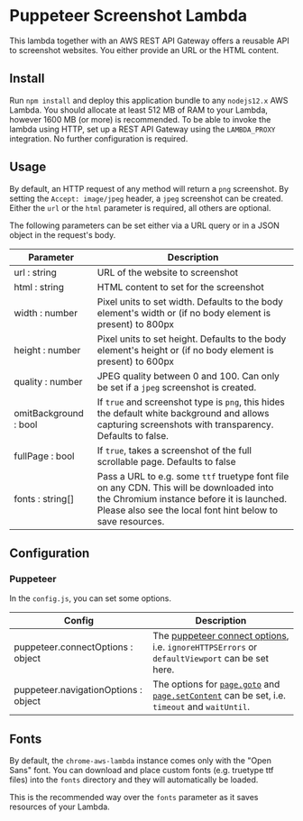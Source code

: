 # Puppeteer Screenshot Lambda

This lambda together with an AWS REST API Gateway offers a reusable API to screenshot websites. You either provide an URL or the HTML content.

## Install

Run `npm install` and deploy this application bundle to any `nodejs12.x` AWS Lambda. You should allocate at least 512 MB of RAM to your Lambda, however 1600 MB (or more) is recommended.
To be able to invoke the lambda using HTTP, set up a REST API Gateway using the `LAMBDA_PROXY` integration. No further configuration is required.

## Usage

By default, an HTTP request of any method will return a `png` screenshot. By setting the `Accept: image/jpeg` header, a `jpeg` screenshot can be created.
Either the `url` or the `html` parameter is required, all others are optional.

The following parameters can be set either via a URL query or in a JSON object in the request's body.

| Parameter             | Description                                                                                                                                                                                         |
| --------------------- | --------------------------------------------------------------------------------------------------------------------------------------------------------------------------------------------------- |
| url : string          | URL of the website to screenshot                                                                                                                                                                    |
| html : string         | HTML content to set for the screenshot                                                                                                                                                              |
| width : number        | Pixel units to set width. Defaults to the body element's width or (if no body element is present) to 800px                                                                                          |
| height : number       | Pixel units to set height. Defaults to the body element's height or (if no body element is present) to 600px                                                                                        |
| quality : number      | JPEG quality between 0 and 100. Can only be set if a `jpeg` screenshot is created.                                                                                                                  |
| omitBackground : bool | If `true` and screenshot type is `png`, this hides the default white background and allows capturing screenshots with transparency. Defaults to false.                                              |
| fullPage : bool       | If `true`, takes a screenshot of the full scrollable page. Defaults to false                                                                                                                        |
| fonts : string[]      | Pass a URL to e.g. some `ttf` truetype font file on any CDN. This will be downloaded into the Chromium instance before it is launched. Please also see the local font hint below to save resources. |

## Configuration

### Puppeteer

In the `config.js`, you can set some options.

| Config                                | Description                                                                                                                                                                                                                                                                      |
| ------------------------------------- | -------------------------------------------------------------------------------------------------------------------------------------------------------------------------------------------------------------------------------------------------------------------------------- |
| puppeteer.connectOptions : object     | The [puppeteer connect options](https://github.com/puppeteer/puppeteer/blob/master/docs/api.md#puppeteerconnectoptions), i.e. `ignoreHTTPSErrors` or `defaultViewport` can be set here.                                                                                          |
| puppeteer.navigationOptions : object | The options for [`page.goto`](https://github.com/puppeteer/puppeteer/blob/master/docs/api.md#pagegotourl-options) and [`page.setContent`](https://github.com/puppeteer/puppeteer/blob/master/docs/api.md#pagesetcontenthtml-options) can be set, i.e. `timeout` and `waitUntil`. |

## Fonts

By default, the `chrome-aws-lambda` instance comes only with the "Open Sans" font. You can download and place custom fonts (e.g. truetype ttf files) into the `fonts` directory and they will automatically be loaded.

This is the recommended way over the `fonts` parameter as it saves resources of your Lambda.
